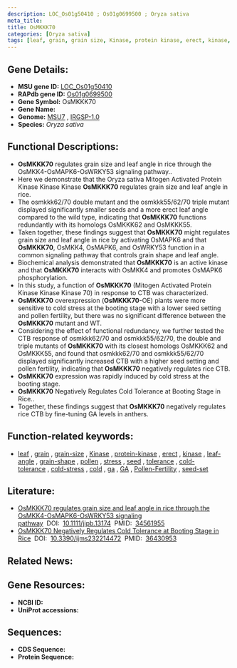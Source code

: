 ```yaml
---
description: LOC_Os01g50410 ; Os01g0699500 ; Oryza sativa
meta_title:
title: OsMKKK70
categories: [Oryza sativa]
tags: [leaf, grain, grain size, Kinase, protein kinase, erect, kinase, leaf angle, grain shape, pollen, stress, seed, tolerance, cold tolerance, cold stress, cold, ga,  ga , GA, Pollen Fertility, seed set]
---
```


## Gene Details:
- **MSU gene ID:** [LOC_Os01g50410](http://rice.uga.edu/cgi-bin/ORF_infopage.cgi?orf=LOC_Os01g50410)  
- **RAPdb gene ID:** [Os01g0699500](https://rapdb.dna.affrc.go.jp/locus/?name=Os01g0699500)  
- **Gene Symbol:** OsMKKK70
- **Gene Name:**
- **Genome:**  [MSU7](http://rice.uga.edu/)&nbsp;,&nbsp;[IRGSP-1.0](https://rapdb.dna.affrc.go.jp/download/irgsp1.html)
- **Species:** *Oryza sativa*

## Functional Descriptions:
   - **OsMKKK70** regulates grain size and leaf angle in rice through the OsMKK4-OsMAPK6-OsWRKY53 signaling pathway..
   - Here we demonstrate that the Oryza sativa Mitogen Activated Protein Kinase Kinase Kinase **OsMKKK70** regulates grain size and leaf angle in rice.
   - The osmkkk62/70 double mutant and the osmkkk55/62/70 triple mutant displayed significantly smaller seeds and a more erect leaf angle compared to the wild type, indicating that **OsMKKK70** functions redundantly with its homologs OsMKKK62 and OsMKKK55.
   - Taken together, these findings suggest that **OsMKKK70** might regulates grain size and leaf angle in rice by activating OsMAPK6 and that **OsMKKK70**, OsMKK4, OsMAPK6, and OsWRKY53 function in a common signaling pathway that controls grain shape and leaf angle.
   - Biochemical analysis demonstrated that **OsMKKK70** is an active kinase and that **OsMKKK70** interacts with OsMKK4 and promotes OsMAPK6 phosphorylation.
   - In this study, a function of **OsMKKK70** (Mitogen Activated Protein Kinase Kinase Kinase 70) in response to CTB was characterized.
   - **OsMKKK70** overexpression (**OsMKKK70**-OE) plants were more sensitive to cold stress at the booting stage with a lower seed setting and pollen fertility, but there was no significant difference between the **OsMKKK70** mutant and WT.
   - Considering the effect of functional redundancy, we further tested the CTB response of osmkkk62/70 and osmkkk55/62/70, the double and triple mutants of **OsMKKK70** with its closest homologs OsMKKK62 and OsMKKK55, and found that osmkkk62/70 and osmkkk55/62/70 displayed significantly increased CTB with a higher seed setting and pollen fertility, indicating that **OsMKKK70** negatively regulates rice CTB.
   - **OsMKKK70** expression was rapidly induced by cold stress at the booting stage.
   - **OsMKKK70** Negatively Regulates Cold Tolerance at Booting Stage in Rice..
   - Together, these findings suggest that **OsMKKK70** negatively regulates rice CTB by fine-tuning GA levels in anthers.

## Function-related keywords:
   - [leaf](/tags/leaf/)&nbsp;,&nbsp;[grain](/tags/grain/)&nbsp;,&nbsp;[grain-size](/tags/grain-size/)&nbsp;,&nbsp;[Kinase](/tags/Kinase/)&nbsp;,&nbsp;[protein-kinase](/tags/protein-kinase/)&nbsp;,&nbsp;[erect](/tags/erect/)&nbsp;,&nbsp;[kinase](/tags/kinase/)&nbsp;,&nbsp;[leaf-angle](/tags/leaf-angle/)&nbsp;,&nbsp;[grain-shape](/tags/grain-shape/)&nbsp;,&nbsp;[pollen](/tags/pollen/)&nbsp;,&nbsp;[stress](/tags/stress/)&nbsp;,&nbsp;[seed](/tags/seed/)&nbsp;,&nbsp;[tolerance](/tags/tolerance/)&nbsp;,&nbsp;[cold-tolerance](/tags/cold-tolerance/)&nbsp;,&nbsp;[cold-stress](/tags/cold-stress/)&nbsp;,&nbsp;[cold](/tags/cold/)&nbsp;,&nbsp;[ga](/tags/ga/)&nbsp;,&nbsp;[GA](/tags/GA/)&nbsp;,&nbsp;[Pollen-Fertility](/tags/Pollen-Fertility/)&nbsp;,&nbsp;[seed-set](/tags/seed-set/)

## Literature:
   - [OsMKKK70 regulates grain size and leaf angle in rice through the OsMKK4-OsMAPK6-OsWRKY53 signaling pathway](https://www.doi.org/10.1111/jipb.13174)&nbsp;&nbsp;DOI:&nbsp;&nbsp;[10.1111/jipb.13174](https://www.doi.org/10.1111/jipb.13174)&nbsp;&nbsp;PMID:&nbsp;&nbsp;[34561955](https://pubmed.ncbi.nlm.nih.gov/34561955/)
   - [OsMKKK70 Negatively Regulates Cold Tolerance at Booting Stage in Rice](https://www.doi.org/10.3390/ijms232214472)&nbsp;&nbsp;DOI:&nbsp;&nbsp;[10.3390/ijms232214472](https://www.doi.org/10.3390/ijms232214472)&nbsp;&nbsp;PMID:&nbsp;&nbsp;[36430953](https://pubmed.ncbi.nlm.nih.gov/36430953/)

## Related News:

## Gene Resources:
- **NCBI ID:**  []()
- **UniProt accessions:** [](https://www.uniprot.org/uniprotkb//entry)

## Sequences:
- **CDS Sequence:**
- **Protein Sequence:**
